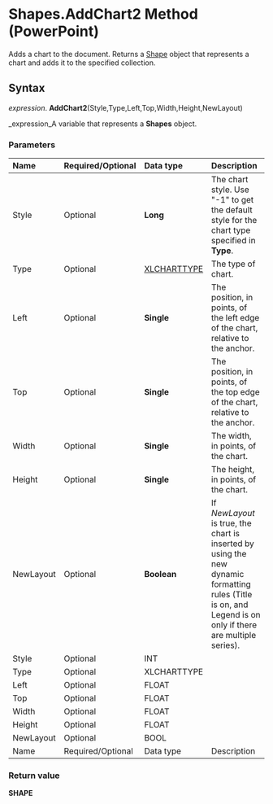 
# Shapes.AddChart2 Method (PowerPoint)

Adds a chart to the document. Returns a  [Shape](1da93849-99e0-827e-ced3-c6cf7f8569f3.md) object that represents a chart and adds it to the specified collection.


## Syntax

 _expression_. **AddChart2**(Style,Type,Left,Top,Width,Height,NewLayout)

 _expression_A variable that represents a  **Shapes** object.


### Parameters



|**Name**|**Required/Optional**|**Data type**|**Description**|
|:-----|:-----|:-----|:-----|
|Style|Optional| **Long**|The chart style. Use "-1" to get the default style for the chart type specified in  **Type**.|
|Type|Optional| [XLCHARTTYPE](http://msdn.microsoft.com/library/bba4ee89-ee91-f55a-d2e0-59a73e5bfabe%28Office.15%29.aspx)|The type of chart.|
|Left|Optional| **Single**|The position, in points, of the left edge of the chart, relative to the anchor.|
|Top|Optional| **Single**|The position, in points, of the top edge of the chart, relative to the anchor.|
|Width|Optional| **Single**|The width, in points, of the chart.|
|Height|Optional| **Single**|The height, in points, of the chart.|
|NewLayout|Optional| **Boolean**|If  _NewLayout_ is true, the chart is inserted by using the new dynamic formatting rules (Title is on, and Legend is on only if there are multiple series).|
|Style|Optional|INT||
|Type|Optional|XLCHARTTYPE||
|Left|Optional|FLOAT||
|Top|Optional|FLOAT||
|Width|Optional|FLOAT||
|Height|Optional|FLOAT||
|NewLayout|Optional|BOOL||
|Name|Required/Optional|Data type|Description|

### Return value

 **SHAPE**

